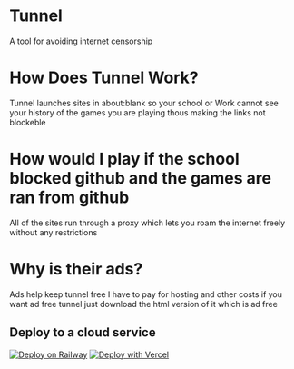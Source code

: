 # Tunnel
A tool for avoiding internet censorship

# How Does Tunnel Work?

Tunnel launches sites in about:blank so your school or Work cannot see your history of the games you are playing thous making the links not blockeble

# How would I play if the school blocked github and the games are ran from github

All of the sites run through a proxy which lets you roam the internet freely without any restrictions

# Why is their ads?

Ads help keep tunnel free I have to pay for hosting and other costs if you want ad free tunnel just download the html version of it which is ad free


## Deploy to a cloud service
[![Deploy on Railway](https://railway.app/button.svg)](https://railway.app/template/i1PwWo?referralCode=VdVuhE)
[![Deploy with Vercel](https://vercel.com/button)](https://vercel.com/new/clone?repository-url=https%3A%2F%2Fgithub.com%2FCure64%2Ftunnel)
